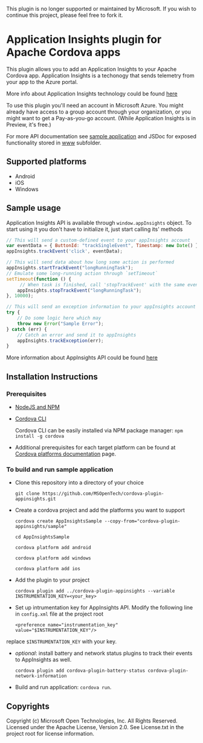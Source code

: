 This plugin is no longer supported or maintained by Microsoft. If you wish to continue this project, please feel free to fork it.

# Application Insights plugin for Apache Cordova apps

This plugin allows you to add an Application Insights to your Apache Cordova app. Application Insights is a techonogy that sends telemetry from your app to the Azure portal.


More info about Application Insights technology could be found [here](http://azure.microsoft.com/en-us/documentation/articles/app-insights-get-started/)

To use this plugin you'll need an account in Microsoft Azure. You might already have access to a group account through your organization, or you might want to get a Pay-as-you-go account. (While Application Insights is in Preview, it's free.)

For more API documentation see [sample application](https://github.com/AzureAD/azure-activedirectory-library-for-cordova/tree/master/sample) and JSDoc for exposed functionality stored in [www](https://github.com/AzureAD/azure-activedirectory-library-for-cordova/tree/master/www) subfolder.

## Supported platforms

  * Android
  * iOS
  * Windows

## Sample usage

Application Insights API is available through `window.appInsights` object. To start using it you don't have to initialize it, just start calling its' methods

```javascript
// This will send a custom-defined event to your appInsights account
var eventData = { ButtonId: "trackSingleEvent", Timestamp: new Date() };
appInsights.trackEvent('click', eventData);

// This will send data about how long some action is performed
appInsights.startTrackEvent("longRunningTask");
// Emulate some long-running action through `setTimeout`
setTimeout(function () {
     // When task is finished, call 'stopTrackEvent' with the same event as in 'startTrackEvent'
    appInsights.stopTrackEvent("longRunningTask");
}, 10000);

// This will send an exception information to your appInsights account
try {
    // Do some logic here which may
    throw new Error("Sample Error");
} catch (err) {
    // Catch an error and send it to appInsights
    appInsights.trackException(err);
}

```

More information about AppInsights API could be found [here](http://azure.microsoft.com/en-us/documentation/articles/app-insights-web-track-usage-custom-events-metrics/)

## Installation Instructions

### Prerequisites

* [NodeJS and NPM](https://nodejs.org/)

* [Cordova CLI](https://cordova.apache.org/)

  Cordova CLI can be easily installed via NPM package manager: `npm install -g cordova`

* Additional prerequisites for each target platform can be found at [Cordova platforms documentation](http://cordova.apache.org/docs/en/edge/guide_platforms_index.md.html#Platform%20Guides) page.

### To build and run sample application

  * Clone this repository into a directory of your choice

    `git clone https://github.com/MSOpenTech/cordova-plugin-appinsights.git`

  * Create a cordova project and add the platforms you want to support

    `cordova create AppInsightsSample --copy-from="cordova-plugin-appinsights/sample"`

    `cd AppInsightsSample`

    `cordova platform add android`

    `cordova platform add windows`

    `cordova platform add ios`

  * Add the plugin to your project

    `cordova plugin add ../cordova-plugin-appinsights --variable INSTRUMENTATION_KEY=<your_key>`
    
  * Set up intrumentation key for AppInsights API. Modify the following line in `config.xml` file at the project root

    `<preference name="instrumentation_key" value="$INSTRUMENTATION_KEY"/>`

  replace `$INSTRUMENTATION_KEY` with your key.

  * _optional_: install battery and network status plugins to track their events to AppInsights as well.

    `cordova plugin add cordova-plugin-battery-status cordova-plugin-network-information`

  * Build and run application: `cordova run`.

## Copyrights ##

Copyright (c) Microsoft Open Technologies, Inc. All Rights Reserved.
Licensed under the Apache License, Version 2.0. See License.txt in the project root for license information.
